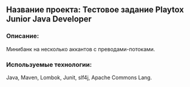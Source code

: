 ## Название проекта: Тестовое задание Playtox Junior Java Developer

### Описание: 
Минибанк на несколько аккантов с преводами-потоками.

### Используемые технологии: 
Java, Maven, Lombok, Junit, slf4j, Apache Commons Lang.
